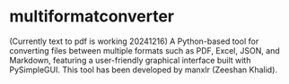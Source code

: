 # multiformatconverter
(Currently text to pdf is working 20241216)
A Python-based tool for converting files between multiple formats such as PDF, Excel, JSON, and Markdown, featuring a user-friendly graphical interface built with PySimpleGUI. This tool has been developed by manxlr (Zeeshan Khalid).
